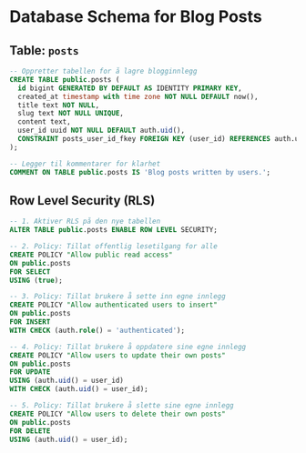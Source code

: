 # Database Schema for Blog Posts

<!-- TODO: Kjør SQL-koden under i Supabase SQL Editor for å opprette `posts`-tabellen og sette opp Row Level Security. -->

## Table: `posts`

```sql
-- Oppretter tabellen for å lagre blogginnlegg
CREATE TABLE public.posts (
  id bigint GENERATED BY DEFAULT AS IDENTITY PRIMARY KEY,
  created_at timestamp with time zone NOT NULL DEFAULT now(),
  title text NOT NULL,
  slug text NOT NULL UNIQUE,
  content text,
  user_id uuid NOT NULL DEFAULT auth.uid(),
  CONSTRAINT posts_user_id_fkey FOREIGN KEY (user_id) REFERENCES auth.users (id) ON DELETE CASCADE
);

-- Legger til kommentarer for klarhet
COMMENT ON TABLE public.posts IS 'Blog posts written by users.';
```

## Row Level Security (RLS)

```sql
-- 1. Aktiver RLS på den nye tabellen
ALTER TABLE public.posts ENABLE ROW LEVEL SECURITY;

-- 2. Policy: Tillat offentlig lesetilgang for alle
CREATE POLICY "Allow public read access"
ON public.posts
FOR SELECT
USING (true);

-- 3. Policy: Tillat brukere å sette inn egne innlegg
CREATE POLICY "Allow authenticated users to insert"
ON public.posts
FOR INSERT
WITH CHECK (auth.role() = 'authenticated');

-- 4. Policy: Tillat brukere å oppdatere sine egne innlegg
CREATE POLICY "Allow users to update their own posts"
ON public.posts
FOR UPDATE
USING (auth.uid() = user_id)
WITH CHECK (auth.uid() = user_id);

-- 5. Policy: Tillat brukere å slette sine egne innlegg
CREATE POLICY "Allow users to delete their own posts"
ON public.posts
FOR DELETE
USING (auth.uid() = user_id);
```
